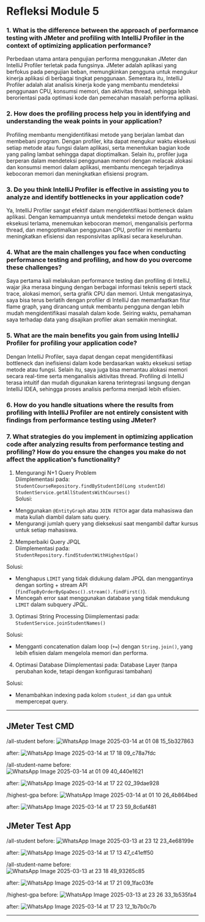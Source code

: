 # Refleksi Module 5

### 1. What is the difference between the approach of performance testing with JMeter and profiling with IntelliJ Profiler in the context of optimizing application performance?
Perbedaan utama antara pengujian performa menggunakan JMeter dan IntelliJ Profiler terletak pada fungsinya. JMeter adalah aplikasi yang berfokus pada pengujian beban, memungkinkan pengguna untuk mengukur kinerja aplikasi di berbagai tingkat penggunaan. Sementara itu, IntelliJ Profiler adalah alat analisis kinerja kode yang membantu mendeteksi penggunaan CPU, konsumsi memori, dan aktivitas thread, sehingga lebih berorientasi pada optimasi kode dan pemecahan masalah performa aplikasi.

### 2. How does the profiling process help you in identifying and understanding the weak points in your application?
Profiling membantu mengidentifikasi metode yang berjalan lambat dan membebani program. Dengan profiler, kita dapat mengukur waktu eksekusi setiap metode atau fungsi dalam aplikasi, serta menentukan bagian kode yang paling lambat sehingga dapat dioptimalkan. Selain itu, profiler juga berperan dalam mendeteksi penggunaan memori dengan melacak alokasi dan konsumsi memori dalam aplikasi, membantu mencegah terjadinya kebocoran memori dan meningkatkan efisiensi program.

### 3. Do you think IntelliJ Profiler is effective in assisting you to analyze and identify bottlenecks in your application code?
Ya, IntelliJ Profiler sangat efektif dalam mengidentifikasi bottleneck dalam aplikasi. Dengan kemampuannya untuk mendeteksi metode dengan waktu eksekusi terlama, menemukan kebocoran memori, menganalisis performa thread, dan mengoptimalkan penggunaan CPU, profiler ini membantu meningkatkan efisiensi dan responsivitas aplikasi secara keseluruhan.

### 4. What are the main challenges you face when conducting performance testing and profiling, and how do you overcome these challenges?
Saya pertama kali melakukan performance testing dan profiling di IntelliJ, wajar jika merasa bingung dengan berbagai informasi teknis seperti stack trace, alokasi memori, serta grafik CPU dan memori. Untuk mengatasinya, saya bisa terus berlatih dengan profiler di IntelliJ dan memanfaatkan fitur flame graph, yang dirancang untuk membantu pengguna dengan lebih mudah mengidentifikasi masalah dalam kode. Seiring waktu, pemahaman saya terhadap data yang disajikan profiler akan semakin meningkat.

### 5. What are the main benefits you gain from using IntelliJ Profiler for profiling your application code?
Dengan IntelliJ Profiler, saya dapat dengan cepat mengidentifikasi bottleneck dan inefisiensi dalam kode berdasarkan waktu eksekusi setiap metode atau fungsi. Selain itu, saya juga bisa memantau alokasi memori secara real-time serta menganalisis aktivitas thread. Profiling di IntelliJ terasa intuitif dan mudah digunakan karena terintegrasi langsung dengan IntelliJ IDEA, sehingga proses analisis performa menjadi lebih efisien.

### 6. How do you handle situations where the results from profiling with IntelliJ Profiler are not entirely consistent with findings from performance testing using JMeter?

### 7. What strategies do you implement in optimizing application code after analyzing results from performance testing and profiling? How do you ensure the changes you make do not affect the application's functionality?
 1. Mengurangi N+1 Query Problem  
Diimplementasi pada:  
`StudentCourseRepository.findByStudentId(Long studentId)`  
`StudentService.getAllStudentsWithCourses()`  
Solusi:  
- Menggunakan `@EntityGraph` atau `JOIN FETCH` agar data mahasiswa dan mata kuliah diambil dalam satu query.  
- Mengurangi jumlah query yang dieksekusi saat mengambil daftar kursus untuk setiap mahasiswa.  

2. Memperbaiki Query JPQL  
Diimplementasi pada:  
`StudentRepository.findStudentWithHighestGpa()`  

Solusi:  
- Menghapus `LIMIT` yang tidak didukung dalam JPQL dan menggantinya dengan sorting + stream API (`findTopByOrderByGpaDesc().stream().findFirst()`).  
- Mencegah error saat menggunakan database yang tidak mendukung `LIMIT` dalam subquery JPQL.  

3. Optimasi String Processing 
Diimplementasi pada:  
`StudentService.joinStudentNames()`  

Solusi:  
- Mengganti concatenation dalam loop (`+=`) dengan `String.join()`, yang lebih efisien dalam mengelola memori dan performa.  

4. Optimasi Database
Diimplementasi pada:
Database Layer (tanpa perubahan kode, tetapi dengan konfigurasi tambahan)  

Solusi:  
- Menambahkan indexing pada kolom `student_id` dan `gpa` untuk mempercepat query.  

---

## JMeter Test CMD
/all-student
before:
![WhatsApp Image 2025-03-14 at 01 08 15_5b327863](https://github.com/user-attachments/assets/6aa7e2c2-8b88-41af-aba6-87b37fe9961c)

after:
![WhatsApp Image 2025-03-14 at 17 18 09_c78a7fdc](https://github.com/user-attachments/assets/0da1e36c-a532-4e39-b9c0-118bcadbc75b)

/all-student-name
before:
![WhatsApp Image 2025-03-14 at 01 09 40_440e1621](https://github.com/user-attachments/assets/55dabf69-7d3b-43e2-86eb-9963b25fcbd3)

after:
![WhatsApp Image 2025-03-14 at 17 22 02_39dae928](https://github.com/user-attachments/assets/5e6db564-73c2-41ce-b58b-a6bdd4c20c08)

/highest-gpa
before:
![WhatsApp Image 2025-03-14 at 01 10 26_4b864bed](https://github.com/user-attachments/assets/b3f0af47-6fa4-45e1-ad59-e802c2993b7b)

after:
![WhatsApp Image 2025-03-14 at 17 23 59_8c6af481](https://github.com/user-attachments/assets/48d06350-688e-4b81-9bce-3cd8e50642fb)

## JMeter Test App
/all-student
before:
![WhatsApp Image 2025-03-13 at 23 12 23_4e68199e](https://github.com/user-attachments/assets/9c696d3d-9834-457f-82b1-751cc8832c04)

after:
![WhatsApp Image 2025-03-14 at 17 13 47_c41eff50](https://github.com/user-attachments/assets/c9463c2e-b180-4ddc-af8a-78f6286c344c)

/all-student-name
before:
![WhatsApp Image 2025-03-13 at 23 18 49_93265c85](https://github.com/user-attachments/assets/3713f557-0b19-4bb9-8b34-37ca13cb9ea2)

after:
![WhatsApp Image 2025-03-14 at 17 21 09_1fac03fe](https://github.com/user-attachments/assets/b6915a5c-4082-48a1-9811-4d553730ee70)


/highest-gpa
before:
![WhatsApp Image 2025-03-13 at 23 26 33_1b535fa4](https://github.com/user-attachments/assets/849588c2-f356-4277-b101-bd635e2048ca)

after:
![WhatsApp Image 2025-03-14 at 17 23 12_1b7b0c7b](https://github.com/user-attachments/assets/4f25b738-986c-4435-acdc-2182f61b4775)

---

